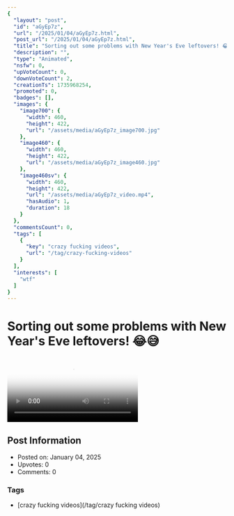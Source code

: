 ```yaml
---
{
  "layout": "post",
  "id": "aGyEp7z",
  "url": "/2025/01/04/aGyEp7z.html",
  "post_url": "/2025/01/04/aGyEp7z.html",
  "title": "Sorting out some problems with New Year's Eve leftovers! 😂😅",
  "description": "",
  "type": "Animated",
  "nsfw": 0,
  "upVoteCount": 0,
  "downVoteCount": 2,
  "creationTs": 1735968254,
  "promoted": 0,
  "badges": [],
  "images": {
    "image700": {
      "width": 460,
      "height": 422,
      "url": "/assets/media/aGyEp7z_image700.jpg"
    },
    "image460": {
      "width": 460,
      "height": 422,
      "url": "/assets/media/aGyEp7z_image460.jpg"
    },
    "image460sv": {
      "width": 460,
      "height": 422,
      "url": "/assets/media/aGyEp7z_video.mp4",
      "hasAudio": 1,
      "duration": 18
    }
  },
  "commentsCount": 0,
  "tags": [
    {
      "key": "crazy fucking videos",
      "url": "/tag/crazy-fucking-videos"
    }
  ],
  "interests": [
    "wtf"
  ]
}
---
```


# Sorting out some problems with New Year's Eve leftovers! 😂😅

<video controls playsinline loop poster="/assets/media/aGyEp7z_image460.jpg">
  <source src="/assets/media/aGyEp7z_video.mp4" type="video/mp4">
  Your browser does not support the video tag.
</video>

## Post Information

- Posted on: January 04, 2025
- Upvotes: 0
- Comments: 0

### Tags

- [crazy fucking videos](/tag/crazy fucking videos)

